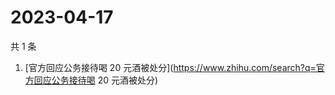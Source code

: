 # 2023-04-17

共 1 条

<!-- BEGIN -->
<!-- 最后更新时间 Mon Apr 17 2023 01:05:57 GMT+0800 (China Standard Time) -->

1. [官方回应公务接待喝 20
   元酒被处分](https://www.zhihu.com/search?q=官方回应公务接待喝 20 元酒被处分)

<!-- END -->
